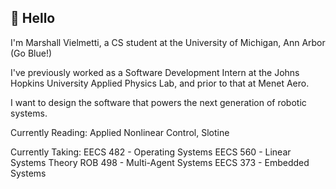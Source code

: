 ## 👋 Hello
I'm Marshall Vielmetti, a CS student at the University of Michigan, Ann Arbor (Go Blue!)

I've previously worked as a Software Development Intern at the Johns Hopkins University Applied Physics Lab, and prior to that at Menet Aero.

I want to design the software that powers the next generation of robotic systems.

Currently Reading: Applied Nonlinear Control, Slotine

Currently Taking:
EECS 482 - Operating Systems
EECS 560 - Linear Systems Theory
ROB 498 - Multi-Agent Systems
EECS 373 - Embedded Systems

<!--
**MarshallVielmetti/MarshallVielmetti** is a ✨ _special_ ✨ repository because its `README.md` (this file) appears on your GitHub profile.

Here are some ideas to get you started:

- 🔭 I’m currently working on ...
- 🌱 I’m currently learning ...
- 👯 I’m looking to collaborate on ...
- 🤔 I’m looking for help with ...
- 💬 Ask me about ...
- 📫 How to reach me: ...
- 😄 Pronouns: ...
- ⚡ Fun fact: ...
-->
